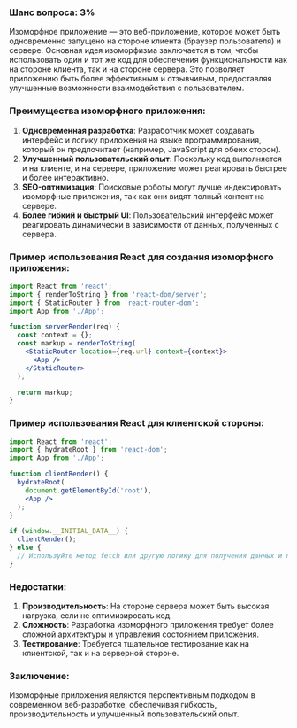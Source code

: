 ### Шанс вопроса: 3%

Изоморфное приложение — это веб-приложение, которое может быть одновременно запущено на стороне клиента (браузер пользователя) и сервере. Основная идея изоморфизма заключается в том, чтобы использовать один и тот же код для обеспечения функциональности как на стороне клиента, так и на стороне сервера. Это позволяет приложению быть более эффективным и отзывчивым, предоставляя улучшенные возможности взаимодействия с пользователем.

### Преимущества изоморфного приложения:
1. **Одновременная разработка**: Разработчик может создавать интерфейс и логику приложения на языке программирования, который он предпочитает (например, JavaScript для обеих сторон).
2. **Улучшенный пользовательский опыт**: Поскольку код выполняется и на клиенте, и на сервере, приложение может реагировать быстрее и более интерактивно.
3. **SEO-оптимизация**: Поисковые роботы могут лучше индексировать изоморфные приложения, так как они видят полный контент на сервере.
4. **Более гибкий и быстрый UI**: Пользовательский интерфейс может реагировать динамически в зависимости от данных, полученных с сервера.

### Пример использования React для создания изоморфного приложения:
```jsx
import React from 'react';
import { renderToString } from 'react-dom/server';
import { StaticRouter } from 'react-router-dom';
import App from './App';

function serverRender(req) {
  const context = {};
  const markup = renderToString(
    <StaticRouter location={req.url} context={context}>
      <App />
    </StaticRouter>
  );

  return markup;
}
```

### Пример использования React для клиентской стороны:
```jsx
import React from 'react';
import { hydrateRoot } from 'react-dom';
import App from './App';

function clientRender() {
  hydrateRoot(
    document.getElementById('root'),
    <App />
  );
}

if (window.__INITIAL_DATA__) {
  clientRender();
} else {
  // Используйте метод fetch или другую логику для получения данных и передайте их в App
}
```

### Недостатки:
1. **Производительность**: На стороне сервера может быть высокая нагрузка, если не оптимизировать код.
2. **Сложность**: Разработка изоморфного приложения требует более сложной архитектуры и управления состоянием приложения.
3. **Тестирование**: Требуется тщательное тестирование как на клиентской, так и на серверной стороне.

### Заключение:
Изоморфные приложения являются перспективным подходом в современном веб-разработке, обеспечивая гибкость, производительность и улучшенный пользовательский опыт.